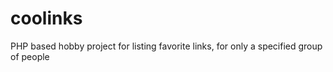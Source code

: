 coolinks
========

PHP based hobby project for listing favorite links, for only a specified group of people
